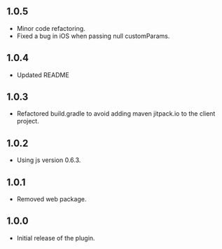 ## 1.0.5

* Minor code refactoring.
* Fixed a bug in iOS when passing null customParams.

## 1.0.4

* Updated README

## 1.0.3

* Refactored build.gradle to avoid adding maven jitpack.io to the client project.

## 1.0.2

* Using js version 0.6.3.

## 1.0.1

* Removed web package.

## 1.0.0

* Initial release of the plugin.
